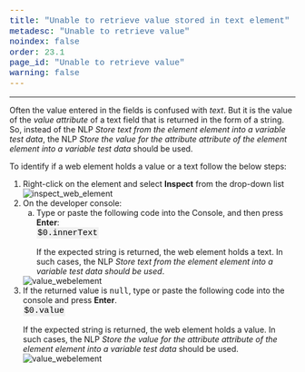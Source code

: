 ```yaml
---
title: "Unable to retrieve value stored in text element"
metadesc: "Unable to retrieve value"
noindex: false
order: 23.1
page_id: "Unable to retrieve value"
warning: false
---
```

---
<head>
<style>
ul.circle {
  list-style-type: circle;
}
ul.square {
  list-style-type: square;
}
ol.roman {
  list-style-type: lower-roman;
}
ol.a {
  list-style-type: lower-alpha;
}
code {
  font-family: Consolas,"courier new";
  color: black;
  background-color: #f1f1f1;
  padding: 2px;
  font-size: 105%;
  text-align: justify;
}
</style>
</head>
<body>
<p>
Often the value entered in the fields is confused with <em>text</em>. But it is the value of the <em>value attribute</em> of a text field that is returned in the form of a string.
So, instead of the NLP <em>Store text from the element element into a variable test data</em>, the NLP <em>Store the value for the attribute attribute of the element element into a variable test data</em> should be used.
</p>
<p>To identify if a web element holds a value or a text follow the below steps:
    <ol>
    <li>Right-click on the element and select <strong>Inspect</strong> from the drop-down list</li>
    <img src="https://s3.amazonaws.com/static-docs.testsigma.com/new_images/troubleshooting/NLPs/unable-to-retrieve-value/inspect_web_element.png" alt="inspect_web_element">
    <li>On the developer console:
        <ol class="a">
        <li>Type or paste the following code into the Console, and then press <strong>Enter</strong>:<br>
        <code>$0.innerText</code><br><br>If the expected string is returned, the web element holds a text. In such cases, the NLP <em>Store text from the element element into a variable test data should be used</em>. 
        </li>
        </ol>
        <img src="https://s3.amazonaws.com/static-docs.testsigma.com/new_images/troubleshooting/NLPs/unable-to-retrieve-value/innertex_webelement.png" alt="value_webelement">
        <li>If the returned value is <kbd>null</kbd>, type or paste the following code into the console and press <strong>Enter</strong>.<br><code>$0.value</code>
        <br><br>If the expected string is returned, the web element holds a value. In such cases, the NLP <em>Store the value for the attribute attribute of the element element into a variable test data</em> should be used.
        </li>
        <img src="https://s3.amazonaws.com/static-docs.testsigma.com/new_images/troubleshooting/NLPs/unable-to-retrieve-value/value_webelement.png" alt="value_webelement">
        </ol>
    </li>
    <ol>
</p>

</body>
